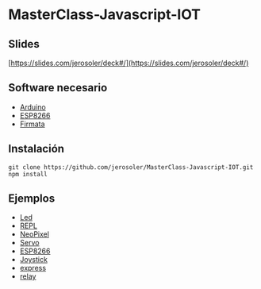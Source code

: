 # MasterClass-Javascript-IOT


## Slides
[https://slides.com/jerosoler/deck#/](https://slides.com/jerosoler/deck#/)

## Software necesario
- [Arduino](https://www.arduino.cc/en/Main/Software)
- [ESP8266](https://github.com/esp8266/Arduino)
- [Firmata](https://github.com/firmata/arduino)

## Instalación
```
git clone https://github.com/jerosoler/MasterClass-Javascript-IOT.git
npm install
```

## Ejemplos
- [Led](https://github.com/jerosoler/MasterClass-Javascript-IOT/tree/master/examples/Led)
- [REPL](https://github.com/jerosoler/MasterClass-Javascript-IOT/tree/master/examples/REPL)
- [NeoPixel](https://github.com/jerosoler/MasterClass-Javascript-IOT/tree/master/examples/Neopixel)
- [Servo](https://github.com/jerosoler/MasterClass-Javascript-IOT/tree/master/examples/Servo)
- [ESP8266](https://github.com/jerosoler/MasterClass-Javascript-IOT/tree/master/examples/ESP8266)
- [Joystick](https://github.com/jerosoler/MasterClass-Javascript-IOT/tree/master/examples/Joystick)
- [express](https://github.com/jerosoler/MasterClass-Javascript-IOT/tree/master/examples/express)
- [relay](https://github.com/jerosoler/MasterClass-Javascript-IOT/tree/master/examples/relay)
